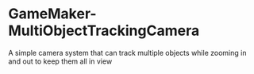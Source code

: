 # GameMaker-MultiObjectTrackingCamera
A simple camera system that can track multiple objects while zooming in and out to keep them all in view 
